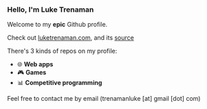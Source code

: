 ### Hello, I'm Luke Trenaman
Welcome to my **epic** Github profile.

Check out [luketrenaman.com](https://luketrenaman.com/), and its [source](https://github.com/luketrenaman/luketrenaman.github.io/tree/next)

There's 3 kinds of repos on my profile:
- 🌐 **Web apps**
- 🎮 **Games**
- 📊 **Competitive programming**

Feel free to contact me by email (trenamanluke [at] gmail [dot] com)
